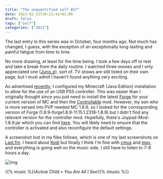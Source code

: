 ```yaml
---
title: "The unquantified self #27"
date: 2023-02-23T20:21:41+01:00
draft: false
tags: ["self"]
categories: ["2023"]
---
```


The last entry in this series was in October, four months ago. Not much has changed, I guess, with the exception of an exceptionally long-lasting and painful fatigue from time to time.

No more drawing, at least for the time being. I took a few days off to rest and take a break from the daily routine. I watched three movies and I only appreciated one ([Jung_e](https://www.netflix.com/title/81465109)), sort of. TV shows are still listed on their own page, but I must admit I haven't found anything very exciting.

As advertised [recently](/micro/2023-02-23-12-12-36/), I configured my Minecraft (Java Edition) installation to allow for the use of an USB PS5 controller. This was easier than I originally thought since you just need to install the latest [Forge](https://files.minecraftforge.net/net/minecraftforge/forge/) for your current version of MC and then the [Controllable](https://mrcrayfish.com/mods?id=controllable) mod. However, my son who is more versed into PVP needed MC 1.8.9, so I looked for the corresponding version of Forge (1.8.9-forge1.8.9-11.15.1.2318-1.8.9) but I didn't find any relevant version for the controller mod. Hopefully, there's Joypad-Mod-1.8.9.jar which you can find [here](https://www.9minecraft.net/joypad-mod/). You will likely need to ensure that the controller is activated and also reconfigure the default settings.

A screenshot lost in my files follows, which is one of my last screenshots on [Last.fm](/post/one-year-scrobbling/). I heard about [Kodi](https://kodi.tv/) but finally I think I'm fine with [cmus](/post/cmus/) and [mpv](https://mpv.io/), and everything is going well on the music side, I still have to listen to 7-8 hours a day.

![img](/img/2023-01-02-18-44-12.png)

{{% music %}}Active Child • _You Are All I See_{{% /music %}}
